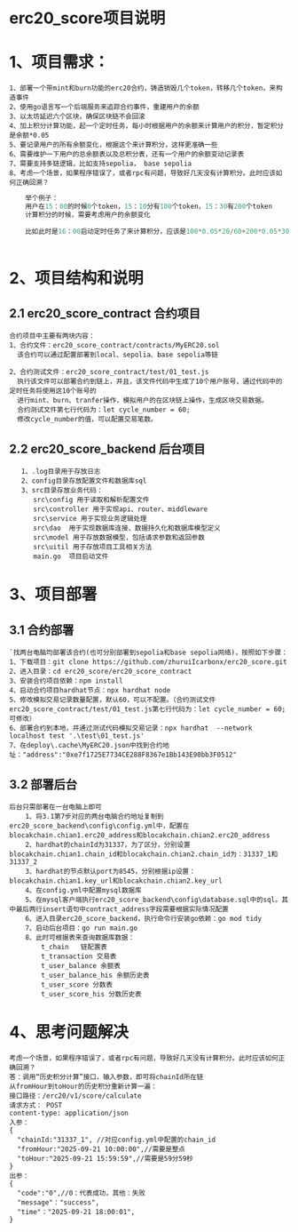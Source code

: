 # erc20_score项目说明
# 1、项目需求：

    1、部署一个带mint和burn功能的erc20合约，铸造销毁几个token，转移几个token，来构造事件
    2、使用go语言写一个后端服务来追踪合约事件，重建用户的余额
    3、以太坊延迟六个区块，确保区块链不会回滚
    4、加上积分计算功能，起一个定时任务，每小时根据用户的余额来计算用户的积分，暂定积分是余额*0.05
    5、要记录用户的所有余额变化，根据这个来计算积分，这样更准确一些
    6、需要维护一下用户的总余额表以及总积分表，还有一个用户的余额变动记录表
    7、需要支持多链逻辑，比如支持sepolia， base sepolia
	8、考虑一个场景，如果程序错误了，或者rpc有问题，导致好几天没有计算积分。此时应该如何正确回溯？


```c
    举个例子：
    用户在15：00的时候0个token，15：10分有100个token，15：30有200个token
    计算积分的时候，需要考虑用户的余额变化
    
    比如此时是16：00启动定时任务了来计算积分，应该是100*0.05*20/60+200*0.05*30/60
    
```


# 2、项目结构和说明
## 2.1 erc20_score_contract 合约项目

    合约项目中主要有两块内容：
    1、合约文件：erc20_score_contract/contracts/MyERC20.sol
      该合约可以通过配置部署到local、sepolia、base sepolia等链
      
    2、合约测试文件：erc20_score_contract/test/01_test.js
      执行该文件可以部署合约到链上，并且，该文件代码中生成了10个用户账号，通过代码中的定时任务将使用这10个账号的
      进行mint、burn、tranfer操作，模拟用户的在区块链上操作，生成区块交易数据。
      合约测试文件第七行代码为：let cycle_number = 60;
      修改cycle_number的值，可以配置交易笔数。



## 2.2 erc20_score_backend 后台项目

   
   
       
       1、.log目录用于存放日志
       2、config目录存放配置文件和数据库sql
       3、src目录存放业务代码：
          src\config 用于读取和解析配置文件
    	  src\controller 用于实现api、router、middleware
    	  src\service 用于实现业务逻辑处理
    	  src\dao  用于实现数据库连接、数据持久化和数据库模型定义
    	  src\model 用于存放数据模型，包括请求参数和返回参数
    	  src\uitil 用于存放项目工具相关方法
          main.go  项目启动文件
    	  

# 3、项目部署
## 3.1 合约部署
    `找两台电脑均部署该合约(也可分别部署到sepolia和base sepolia网络)，按照如下步骤：
    1、下载项目：git clone https://github.com/zhuruiIcarbonx/erc20_score.git
	2、进入目录：cd erc20_score/erc20_score_contract
	3、安装合约项目依赖：npm install
	4、启动合约项目hardhat节点：npx hardhat node
	5、修改模拟交易记录数量配置，默认60，可以不配置。（合约测试文件erc20_score_contract/test/01_test.js第七行代码为：let cycle_number = 60;可修改）
	6、部署合约到本地，并通过测试代码模拟交易记录：npx hardhat  --network localhost test '.\test\01_test.js'
	7、在deploy\.cache\MyERC20.json中找到合约地址："address":"0xe7f1725E7734CE288F8367e1Bb143E90bb3F0512"
	
	
## 3.2 部署后台
    后台只需部署在一台电脑上即可
        1、将3.1第7步对应的两台电脑合约地址复制到erc20_score_backend\config\config.yml中，配置在blocakchain.chian1.erc20_address和blocakchain.chian2.erc20_address
        2、hardhat的chainId为31337，为了区分，分别设置blocakchain.chian1.chain_id和blocakchain.chian2.chain_id为：31337_1和31337_2
    	3、hardhat的节点默认port为8545，分别根据ip设置：blocakchain.chian1.key_url和blocakchain.chian2.key_url
		4、在config.yml中配置mysql数据库
		5、在mysql客户端执行erc20_score_backend\config\database.sql中的sql。其中最后两行insert语句中contract_address字段需要根据实际情况配置
		6、进入目录erc20_score_backend，执行命令行安装go依赖：go mod tidy
		7、启动后台项目：go run main.go
		8、此时可根据表来查询数据库数据：
			t_chain   链配置表
			t_transaction 交易表
			t_user_balance 余额表
			t_user_balance_his 余额历史表
			t_user_score 分数表
			t_user_score_his 分数历史表
    	
	
# 4、思考问题解决
    考虑一个场景，如果程序错误了，或者rpc有问题，导致好几天没有计算积分。此时应该如何正确回溯？
    答：调用“历史积分计算”接口，输入参数，即可将chainId所在链
    从fromHour到toHour的历史积分重新计算一遍：
    接口路径：/erc20/v1/score/calculate
    请求方式： POST  
    content-type: application/json
    入参：
    {
      "chainId:"31337_1", //对应config.yml中配置的chain_id
      "fromHour:"2025-09-21 10:00:00",//需要是整点
      "toHour:"2025-09-21 15:59:59",//需要是59分59秒
    }
    出参：
    {
      "code":"0",//0：代表成功，其他：失败
      "message"："success",
      "time"："2025-09-21 18:00:01",
    }
	

